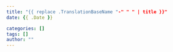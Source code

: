 ```yaml
---
title: "{{ replace .TranslationBaseName "-" " " | title }}"
date: {{ .Date }}

categories: []
tags: []
author: ""
---
```

